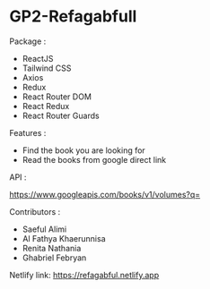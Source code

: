 # GP2-Refagabfull

Package :

- ReactJS
- Tailwind CSS
- Axios
- Redux
- React Router DOM
- React Redux
- React Router Guards

Features :

- Find the book you are looking for
- Read the books from google direct link

API :

https://www.googleapis.com/books/v1/volumes?q=

Contributors :

- Saeful Alimi
- Al Fathya Khaerunnisa
- Renita Nathania
- Ghabriel Febryan

Netlify link: https://refagabful.netlify.app